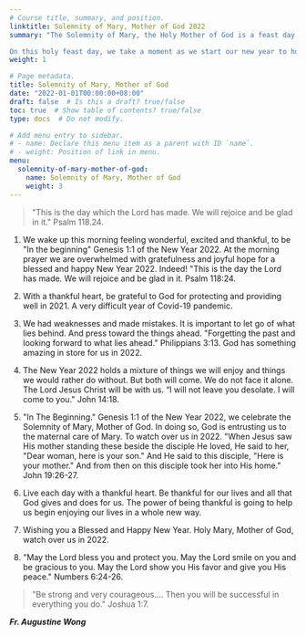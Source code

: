 ```yaml
---
# Course title, summary, and position.
linktitle: Solemnity of Mary, Mother of God 2022
summary: "The Solemnity of Mary, the Holy Mother of God is a feast day of the Blessed Virgin Mary under the aspect of her motherhood of Jesus Christ, whom she had circumcised on the 8th day, according to the Levitical Law.

On this holy feast day, we take a moment as we start our new year to honor our Blessed Mother, who in her “yes” to God brought our Savior into the world to redeem us."
weight: 1

# Page metadata.
title: Solemnity of Mary, Mother of God
date: "2022-01-01T00:00:00+08:00"
draft: false  # Is this a draft? true/false
toc: true  # Show table of contents? true/false
type: docs  # Do not modify.

# Add menu entry to sidebar.
# - name: Declare this menu item as a parent with ID `name`.
# - weight: Position of link in menu.
menu:
  solemnity-of-mary-mother-of-god:
    name: Solemnity of Mary, Mother of God
    weight: 3
---
```


> "This is the day which the Lord has made. We will rejoice and be glad in it." Psalm 118.24.

1. We wake up this morning feeling wonderful, excited and thankful, to be "In the beginning" Genesis 1:1 of the New Year 2022. At the morning prayer we are overwhelmed with gratefulness and joyful hope for a blessed and happy New Year 2022. Indeed! "This is the day the Lord has made. We will rejoice and be glad in it. Psalm 118:24.

2. With a thankful heart, be grateful to God for protecting and providing well in 2021. A very difficult year of Covid-19 pandemic.

3. We had weaknesses and made mistakes. It is important to let go of what lies behind. And press toward the things ahead. "Forgetting the past and looking forward to what lies ahead." Philippians 3:13. God has something amazing in store for us in 2022.

4. The New Year 2022 holds a mixture of things we will enjoy and things we would rather do without. But both will come. We do not face it alone. The Lord Jesus Christ will be with us. “I will not leave you desolate. I will come to you." John 14:18.

5. "In The Beginning." Genesis 1:1 of the New Year 2022, we celebrate the Solemnity of Mary, Mother of God. In doing so, God is entrusting us to the maternal care of Mary. To watch over us in 2022.
"When Jesus saw His mother standing these beside the disciple He loved, He said to her, "Dear woman, here is your son." And He said to this disciple, "Here is your mother." And from then on this disciple took her into His home." John 19:26-27.

6. Live each day with a thankful heart. Be thankful for our lives and all that God gives and does for us. The power of being thankful is going to help us begin enjoying our lives in a whole new way.

7. Wishing you a Blessed and Happy New Year. Holy Mary, Mother of God, watch over us in 2022.

8. "May the Lord bless you and protect you. May the Lord smile on you and be gracious to you. May the Lord show you His favor and give you His peace." Numbers 6:24-26.

> "Be strong and very courageous.... Then you will be successful in everything you do." Joshua 1:7.

___Fr. Augustine Wong___
